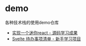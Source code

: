 # demo
各种技术栈的使用demo仓库



+ [实现一个迷你react - 源码学习成果](./single-file/mini-react.html)
+ [Svelte 待办事项清单 - 新手学习项目](./Svelte/svelte-todolist/README.md)